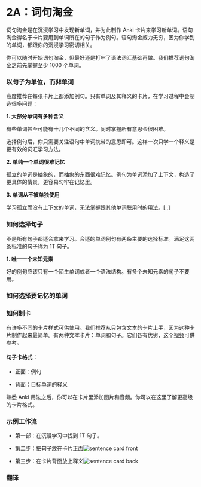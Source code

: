 # 2A：词句淘金

词句淘金是在沉浸学习中发现新单词，并为此制作 Anki 卡片来学习新单词。语句淘金得名于卡片要用到单词所在的句子作为例句。语句淘金威力无穷，因为你学到的单词，都跟你的沉浸学习密切相关。

你可以随时开始词句淘金，但最好还是打牢了语法词汇基础再做。我们推荐词句淘金之前先掌握至少 1000 个单词。

### 以句子为单位，而非单词

高度推荐在每张卡片上都添加例句。只有单词及其释义的卡片，在学习过程中会制造很多问题：

**1. 大部分单词有多种含义**

有些单词甚至可能有十几个不同的含义。同时掌握所有意思会很困难。

选择例句后，你只需要关注语句中单词携带的意思即可。这样一次只学一个释义是更有效的词汇学习方法。

**2. 单纯一个单词很难记忆**

孤立的单词是抽象的，而抽象的东西很难记忆。例句为单词添加了上下文，构造了更具体的情景，更容易勾牢在记忆里。

**3. 单词从不被单独使用**

学习孤立而没有上下文的单词，无法掌握跟其他单词联用时的用法。[..]

### 如何选择句子

不是所有句子都适合拿来学习。合适的单词例句有两条主要的选择标准。满足这两条标准的句子称为 1T 句子。

**1. 唯一一个未知元素**

好的例句应该只有一个陌生单词或者一个语法结构。有多个未知元素的句子不要用。

### 如何选择要记忆的单词

### 如何制卡

有许多不同的卡片样式可供使用。我们推荐从只包含文本的卡片上手，因为这种卡片制作起来最简单。有两种文本卡片：单词和句子。它们各有优劣，这个[视频](https://www.youtube.com/watch?v=GLfmKWhLhjk)可供参考。

#### 句子卡格式：

- 正面：例句

- 背面：目标单词的释义

熟悉 Anki 用法之后，你可以在卡片里添加图片和音频。你可以在这里了解更高级的卡片格式。

### 示例工作流

- 第一部：在沉浸学习中找到 1T 句子。

- 第二步：把句子放在卡片正面![sentence card front](https://refold.la/static/3a0bc7d217b23c93e40044f54bebe204/5a428/sentence-card-front.png)

- 第三步：在卡片背面放上释义![sentence card back](https://refold.la/static/f7582c8c14e8c2b5fe03886204c8c071/5a428/sentence-card-back.png)

### 翻译